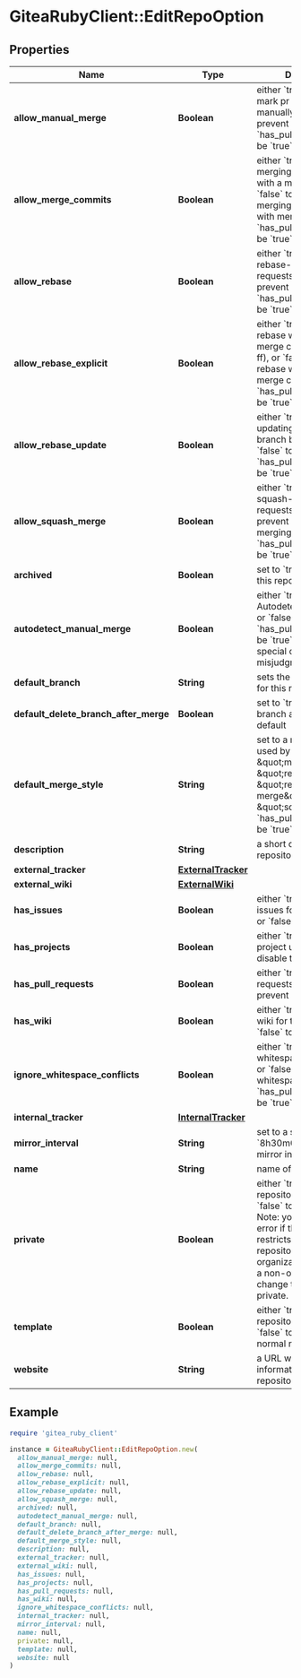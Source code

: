 # GiteaRubyClient::EditRepoOption

## Properties

| Name | Type | Description | Notes |
| ---- | ---- | ----------- | ----- |
| **allow_manual_merge** | **Boolean** | either &#x60;true&#x60; to allow mark pr as merged manually, or &#x60;false&#x60; to prevent it. &#x60;has_pull_requests&#x60; must be &#x60;true&#x60;. | [optional] |
| **allow_merge_commits** | **Boolean** | either &#x60;true&#x60; to allow merging pull requests with a merge commit, or &#x60;false&#x60; to prevent merging pull requests with merge commits. &#x60;has_pull_requests&#x60; must be &#x60;true&#x60;. | [optional] |
| **allow_rebase** | **Boolean** | either &#x60;true&#x60; to allow rebase-merging pull requests, or &#x60;false&#x60; to prevent rebase-merging. &#x60;has_pull_requests&#x60; must be &#x60;true&#x60;. | [optional] |
| **allow_rebase_explicit** | **Boolean** | either &#x60;true&#x60; to allow rebase with explicit merge commits (--no-ff), or &#x60;false&#x60; to prevent rebase with explicit merge commits. &#x60;has_pull_requests&#x60; must be &#x60;true&#x60;. | [optional] |
| **allow_rebase_update** | **Boolean** | either &#x60;true&#x60; to allow updating pull request branch by rebase, or &#x60;false&#x60; to prevent it. &#x60;has_pull_requests&#x60; must be &#x60;true&#x60;. | [optional] |
| **allow_squash_merge** | **Boolean** | either &#x60;true&#x60; to allow squash-merging pull requests, or &#x60;false&#x60; to prevent squash-merging. &#x60;has_pull_requests&#x60; must be &#x60;true&#x60;. | [optional] |
| **archived** | **Boolean** | set to &#x60;true&#x60; to archive this repository. | [optional] |
| **autodetect_manual_merge** | **Boolean** | either &#x60;true&#x60; to enable AutodetectManualMerge, or &#x60;false&#x60; to prevent it. &#x60;has_pull_requests&#x60; must be &#x60;true&#x60;, Note: In some special cases, misjudgments can occur. | [optional] |
| **default_branch** | **String** | sets the default branch for this repository. | [optional] |
| **default_delete_branch_after_merge** | **Boolean** | set to &#x60;true&#x60; to delete pr branch after merge by default | [optional] |
| **default_merge_style** | **String** | set to a merge style to be used by this repository: \&quot;merge\&quot;, \&quot;rebase\&quot;, \&quot;rebase-merge\&quot;, or \&quot;squash\&quot;. &#x60;has_pull_requests&#x60; must be &#x60;true&#x60;. | [optional] |
| **description** | **String** | a short description of the repository. | [optional] |
| **external_tracker** | [**ExternalTracker**](ExternalTracker.md) |  | [optional] |
| **external_wiki** | [**ExternalWiki**](ExternalWiki.md) |  | [optional] |
| **has_issues** | **Boolean** | either &#x60;true&#x60; to enable issues for this repository or &#x60;false&#x60; to disable them. | [optional] |
| **has_projects** | **Boolean** | either &#x60;true&#x60; to enable project unit, or &#x60;false&#x60; to disable them. | [optional] |
| **has_pull_requests** | **Boolean** | either &#x60;true&#x60; to allow pull requests, or &#x60;false&#x60; to prevent pull request. | [optional] |
| **has_wiki** | **Boolean** | either &#x60;true&#x60; to enable the wiki for this repository or &#x60;false&#x60; to disable it. | [optional] |
| **ignore_whitespace_conflicts** | **Boolean** | either &#x60;true&#x60; to ignore whitespace for conflicts, or &#x60;false&#x60; to not ignore whitespace. &#x60;has_pull_requests&#x60; must be &#x60;true&#x60;. | [optional] |
| **internal_tracker** | [**InternalTracker**](InternalTracker.md) |  | [optional] |
| **mirror_interval** | **String** | set to a string like &#x60;8h30m0s&#x60; to set the mirror interval time | [optional] |
| **name** | **String** | name of the repository | [optional] |
| **private** | **Boolean** | either &#x60;true&#x60; to make the repository private or &#x60;false&#x60; to make it public. Note: you will get a 422 error if the organization restricts changing repository visibility to organization owners and a non-owner tries to change the value of private. | [optional] |
| **template** | **Boolean** | either &#x60;true&#x60; to make this repository a template or &#x60;false&#x60; to make it a normal repository | [optional] |
| **website** | **String** | a URL with more information about the repository. | [optional] |

## Example

```ruby
require 'gitea_ruby_client'

instance = GiteaRubyClient::EditRepoOption.new(
  allow_manual_merge: null,
  allow_merge_commits: null,
  allow_rebase: null,
  allow_rebase_explicit: null,
  allow_rebase_update: null,
  allow_squash_merge: null,
  archived: null,
  autodetect_manual_merge: null,
  default_branch: null,
  default_delete_branch_after_merge: null,
  default_merge_style: null,
  description: null,
  external_tracker: null,
  external_wiki: null,
  has_issues: null,
  has_projects: null,
  has_pull_requests: null,
  has_wiki: null,
  ignore_whitespace_conflicts: null,
  internal_tracker: null,
  mirror_interval: null,
  name: null,
  private: null,
  template: null,
  website: null
)
```

